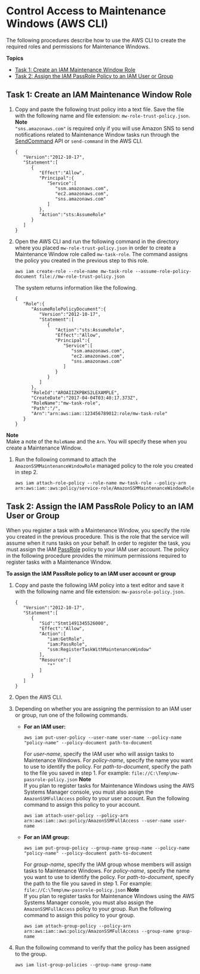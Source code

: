 # Control Access to Maintenance Windows \(AWS CLI\)<a name="sysman-maintenance-perm-cli"></a>

The following procedures describe how to use the AWS CLI to create the required roles and permissions for Maintenance Windows\.

**Topics**
+ [Task 1: Create an IAM Maintenance Window Role](#sysman-maintenance-role-cli)
+ [Task 2: Assign the IAM PassRole Policy to an IAM User or Group](#sysman-mw-passrole-cli)

## Task 1: Create an IAM Maintenance Window Role<a name="sysman-maintenance-role-cli"></a>

1. Copy and paste the following trust policy into a text file\. Save the file with the following name and file extension: `mw-role-trust-policy.json`\.
**Note**  
`"sns.amazonaws.com"` is required only if you will use Amazon SNS to send notifications related to Maintenance Window tasks run through the [SendCommand](http://docs.aws.amazon.com/systems-manager/latest/APIReference/API_SendCommand.html) API or `send-command` in the AWS CLI\.

   ```
   {
      "Version":"2012-10-17",
      "Statement":[
         {
            "Effect":"Allow",
            "Principal":{
               "Service":[
                  "ssm.amazonaws.com",
                  "ec2.amazonaws.com",
                  "sns.amazonaws.com"
               ]
            },
            "Action":"sts:AssumeRole"
         }
      ]
   }
   ```

1. Open the AWS CLI and run the following command in the directory where you placed `mw-role-trust-policy.json` in order to create a Maintenance Window role called `mw-task-role`\. The command assigns the policy you created in the previous step to this role\.

   ```
   aws iam create-role --role-name mw-task-role --assume-role-policy-document file://mw-role-trust-policy.json
   ```

   The system returns information like the following\.

   ```
   {
      "Role":{
         "AssumeRolePolicyDocument":{
            "Version":"2012-10-17",
            "Statement":[
               {
                  "Action":"sts:AssumeRole",
                  "Effect":"Allow",
                  "Principal":{
                     "Service":[
                        "ssm.amazonaws.com",
                        "ec2.amazonaws.com",
                        "sns.amazonaws.com"
                     ]
                  }
               }
            ]
         },
         "RoleId":"AROAIIZKPBKS2LEXAMPLE",
         "CreateDate":"2017-04-04T03:40:17.373Z",
         "RoleName":"mw-task-role",
         "Path":"/",
         "Arn":"arn:aws:iam::123456789012:role/mw-task-role"
      }
   }
   ```
**Note**  
Make a note of the `RoleName` and the `Arn`\. You will specify these when you create a Maintenance Window\.

1. Run the following command to attach the `AmazonSSMMaintenanceWindowRole` managed policy to the role you created in step 2\.

   ```
   aws iam attach-role-policy --role-name mw-task-role --policy-arn arn:aws:iam::aws:policy/service-role/AmazonSSMMaintenanceWindowRole
   ```

## Task 2: Assign the IAM PassRole Policy to an IAM User or Group<a name="sysman-mw-passrole-cli"></a>

When you register a task with a Maintenance Window, you specify the role you created in the previous procedure\. This is the role that the service will assume when it runs tasks on your behalf\. In order to register the task, you must assign the IAM [PassRole](http://docs.aws.amazon.com/IAM/latest/UserGuide/id_roles_use_passrole.html) policy to your IAM user account\. The policy in the following procedure provides the minimum permissions required to register tasks with a Maintenance Window\.

**To assign the IAM PassRole policy to an IAM user account or group**

1. Copy and paste the following IAM policy into a text editor and save it with the following name and file extension: `mw-passrole-policy.json`\.

   ```
   {
      "Version":"2012-10-17",
      "Statement":[
         {
            "Sid":"Stmt1491345526000",
            "Effect":"Allow",
            "Action":[
               "iam:GetRole",
               "iam:PassRole",
               "ssm:RegisterTaskWithMaintenanceWindow"
            ],
            "Resource":[
               "*"
            ]
         }
      ]
   }
   ```

1. Open the AWS CLI\.

1. Depending on whether you are assigning the permission to an IAM user or group, run one of the following commands\.
   + **For an IAM user:**

     ```
     aws iam put-user-policy --user-name user-name --policy-name "policy-name" --policy-document path-to-document
     ```

     For *user\-name*, specify the IAM user who will assign tasks to Maintenance Windows\. For *policy\-name*, specify the name you want to use to identify the policy\. For *path\-to\-document*, specify the path to the file you saved in step 1\. For example: `file://C:\Temp\mw-passrole-policy.json`
**Note**  
If you plan to register tasks for Maintenance Windows using the AWS Systems Manager console, you must also assign the `AmazonSSMFullAccess` policy to your user account\. Run the following command to assign this policy to your account\.  

     ```
     aws iam attach-user-policy --policy-arn arn:aws:iam::aws:policy/AmazonSSMFullAccess --user-name user-name
     ```
   + **For an IAM group:**

     ```
     aws iam put-group-policy --group-name group-name --policy-name "policy-name" --policy-document path-to-document
     ```

     For *group\-name*, specify the IAM group whose members will assign tasks to Maintenance Windows\. For *policy\-name*, specify the name you want to use to identify the policy\. For *path\-to\-document*, specify the path to the file you saved in step 1\. For example: `file://C:\Temp\mw-passrole-policy.json`
**Note**  
If you plan to register tasks for Maintenance Windows using the AWS Systems Manager console, you must also assign the `AmazonSSMFullAccess` policy to your group\. Run the following command to assign this policy to your group\.  

     ```
     aws iam attach-group-policy --policy-arn arn:aws:iam::aws:policy/AmazonSSMFullAccess --group-name group-name
     ```

1. Run the following command to verify that the policy has been assigned to the group\.

   ```
   aws iam list-group-policies --group-name group-name
   ```